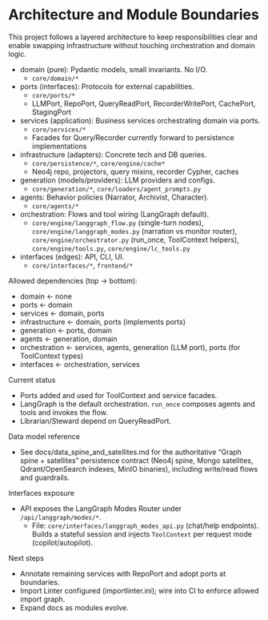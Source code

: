 # Architecture and Module Boundaries

This project follows a layered architecture to keep responsibilities clear and enable swapping infrastructure without touching orchestration and domain logic.

- domain (pure): Pydantic models, small invariants. No I/O.
  - `core/domain/*`
- ports (interfaces): Protocols for external capabilities.
  - `core/ports/*`
  - LLMPort, RepoPort, QueryReadPort, RecorderWritePort, CachePort, StagingPort
- services (application): Business services orchestrating domain via ports.
  - `core/services/*`
  - Facades for Query/Recorder currently forward to persistence implementations
- infrastructure (adapters): Concrete tech and DB queries.
  - `core/persistence/*`, `core/engine/cache*`
  - Neo4j repo, projectors, query mixins, recorder Cypher, caches
- generation (models/providers): LLM providers and configs.
  - `core/generation/*`, `core/loaders/agent_prompts.py`
- agents: Behavior policies (Narrator, Archivist, Character).
  - `core/agents/*`
- orchestration: Flows and tool wiring (LangGraph default).
  - `core/engine/langgraph_flow.py` (single-turn nodes), `core/engine/langgraph_modes.py` (narration vs monitor router),
    `core/engine/orchestrator.py` (run_once, ToolContext helpers), `core/engine/tools.py`, `core/engine/lc_tools.py`
- interfaces (edges): API, CLI, UI.
  - `core/interfaces/*`, `frontend/*`

Allowed dependencies (top → bottom):

- domain ← none
- ports ← domain
- services ← domain, ports
- infrastructure ← domain, ports (implements ports)
- generation ← ports, domain
- agents ← generation, domain
- orchestration ← services, agents, generation (LLM port), ports (for ToolContext types)
- interfaces ← orchestration, services

Current status

- Ports added and used for ToolContext and service facades.
- LangGraph is the default orchestration. `run_once` composes agents and tools and invokes the flow.
- Librarian/Steward depend on QueryReadPort.

Data model reference

- See docs/data_spine_and_satellites.md for the authoritative “Graph spine + satellites” persistence contract (Neo4j spine, Mongo satellites, Qdrant/OpenSearch indexes, MinIO binaries), including write/read flows and guardrails.

Interfaces exposure

- API exposes the LangGraph Modes Router under `/api/langgraph/modes/*`.
  - File: `core/interfaces/langgraph_modes_api.py` (chat/help endpoints). Builds a stateful session and injects `ToolContext` per request mode (copilot/autopilot).

Next steps

- Annotate remaining services with RepoPort and adopt ports at boundaries.
- Import Linter configured (importlinter.ini); wire into CI to enforce allowed import graph.
- Expand docs as modules evolve.
